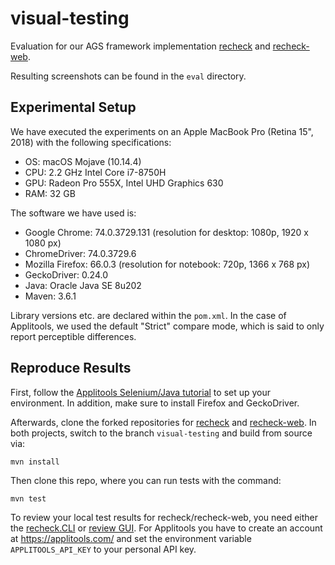 # visual-testing

Evaluation for our AGS framework implementation [recheck](https://github.com/retest/recheck/) and [recheck-web](https://github.com/retest/recheck-web).

Resulting screenshots can be found in the `eval` directory.

## Experimental Setup

We have executed the experiments on an Apple MacBook Pro (Retina 15", 2018) with the following specifications:

* OS: macOS Mojave (10.14.4)
* CPU: 2.2 GHz Intel Core i7-8750H
* GPU: Radeon Pro 555X, Intel UHD Graphics 630
* RAM: 32 GB

The software we have used is:

* Google Chrome: 74.0.3729.131 (resolution for desktop: 1080p, 1920 x 1080 px)
* ChromeDriver: 74.0.3729.6
* Mozilla Firefox: 66.0.3 (resolution for notebook: 720p, 1366 x 768 px)
* GeckoDriver: 0.24.0
* Java: Oracle Java SE 8u202
* Maven: 3.6.1

Library versions etc. are declared within the `pom.xml`. In the case of Applitools, we used the default "Strict" compare mode, which is said to only report perceptible differences.

## Reproduce Results

First, follow the [Applitools Selenium/Java tutorial](https://applitools.com/tutorials/selenium-java.html) to set up your environment. In addition, make sure to install Firefox and GeckoDriver.

Afterwards, clone the forked repositories for [recheck](https://github.com/beatngu13/recheck/) and [recheck-web](https://github.com/beatngu13/recheck-web/). In both projects, switch to the branch `visual-testing` and build from source via:

```
mvn install
```

Then clone this repo, where you can run tests with the command:

```
mvn test
```

To review your local test results for recheck/recheck-web, you need either the [recheck.CLI](https://github.com/retest/recheck.cli/) or [review GUI](https://retest.de/review/). For Applitools you have to create an account at https://applitools.com/ and set the environment variable `APPLITOOLS_API_KEY` to your personal API key.
